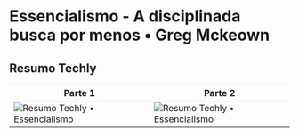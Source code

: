 # Essencialismo - A disciplinada busca por menos • Greg Mckeown

## Resumo Techly

| Parte 1 | Parte 2 |
| --- |  --- |
| ![Resumo Techly • Essencialismo](/resumos-livros/Essencialismo/png/Essencialismo%20%E2%80%A2%20Resumo%20Techly%20%E2%80%A2%20Parte%201.png "Parte 1") | ![Resumo Techly • Essencialismo](/resumos-livros/Essencialismo/png/Essencialismo%20%E2%80%A2%20Resumo%20Techly%20%E2%80%A2%20Parte%202.png "Parte 2") |

